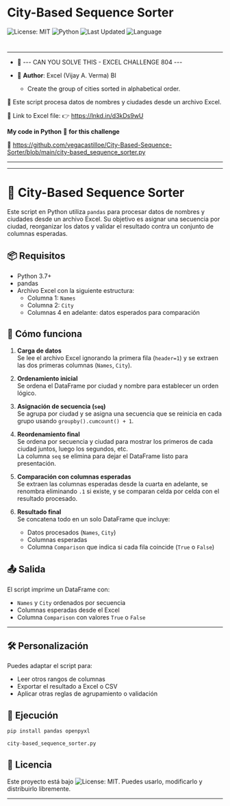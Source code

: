 # City-Based Sequence Sorter
![License: MIT](https://img.shields.io/badge/License-MIT-cyan.svg)
![Python](https://img.shields.io/badge/python-3.7%2B-blue)
![Last Updated](https://img.shields.io/github/last-commit/vegacastilloe/City-Based-Sequence-Sorter)
![Language](https://img.shields.io/badge/language-español-darkred)

#
---
- 🌟 --- CAN YOU SOLVE THIS - EXCEL CHALLENGE 804 ---
- 🌟 **Author**: Excel (Vijay A. Verma) BI
 
    - Create the group of cities sorted in alphabetical order.
 
 🔰 Este script procesa datos de nombres y ciudades desde un archivo Excel.
 
 🔗 Link to Excel file:
 👉 https://lnkd.in/d3kDs9wU

**My code in Python** 🐍 **for this challenge**

 🔗 https://github.com/vegacastilloe/City-Based-Sequence-Sorter/blob/main/city-based_sequence_sorter.py

---
---
# 🧮 City-Based Sequence Sorter

Este script en Python utiliza `pandas` para procesar datos de nombres y ciudades desde un archivo Excel. Su objetivo es asignar una secuencia por ciudad, reorganizar los datos y validar el resultado contra un conjunto de columnas esperadas.

## 📦 Requisitos

- Python 3.7+
- pandas
- Archivo Excel con la siguiente estructura:
  - Columna 1: `Names`
  - Columna 2: `City`
  - Columnas 4 en adelante: datos esperados para comparación

## 🚀 Cómo funciona

1. **Carga de datos**  
   Se lee el archivo Excel ignorando la primera fila (`header=1`) y se extraen las dos primeras columnas (`Names`, `City`).

2. **Ordenamiento inicial**  
   Se ordena el DataFrame por ciudad y nombre para establecer un orden lógico.

3. **Asignación de secuencia (`seq`)**  
   Se agrupa por ciudad y se asigna una secuencia que se reinicia en cada grupo usando `groupby().cumcount() + 1`.

4. **Reordenamiento final**  
   Se ordena por secuencia y ciudad para mostrar los primeros de cada ciudad juntos, luego los segundos, etc.  
   La columna `seq` se elimina para dejar el DataFrame listo para presentación.

5. **Comparación con columnas esperadas**  
   Se extraen las columnas esperadas desde la cuarta en adelante, se renombra eliminando `.1` si existe, y se comparan celda por celda con el resultado procesado.

6. **Resultado final**  
   Se concatena todo en un solo DataFrame que incluye:
   - Datos procesados (`Names`, `City`)
   - Columnas esperadas
   - Columna `Comparison` que indica si cada fila coincide (`True` o `False`)

## 📤 Salida

El script imprime un DataFrame con:

- `Names` y `City` ordenados por secuencia
- Columnas esperadas desde el Excel
- Columna `Comparison` con valores `True` o `False`

---

## 🛠️ Personalización
Puedes adaptar el script para:

- Leer otros rangos de columnas
- Exportar el resultado a Excel o CSV
- Aplicar otras reglas de agrupamiento o validación

## 🚀 Ejecución
```bash
pip install pandas openpyxl
```
```python
city-based_sequence_sorter.py
```

## 📄 Licencia

Este proyecto está bajo ![License: MIT](https://img.shields.io/badge/License-MIT-cyan.svg). Puedes usarlo, modificarlo y distribuirlo libremente.

---

